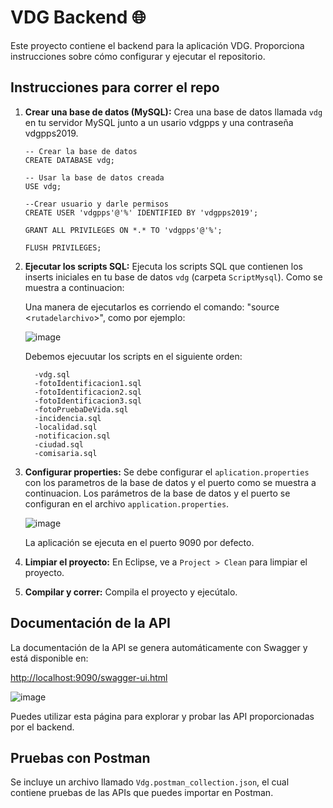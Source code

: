 # VDG Backend 🌐

Este proyecto contiene el backend para la aplicación VDG. Proporciona instrucciones sobre cómo configurar y ejecutar el repositorio.

## Instrucciones para correr el repo

1. **Crear una base de datos (MySQL):** Crea una base de datos llamada `vdg` en tu servidor MySQL junto a un usario vdgpps y una contraseña vdgpps2019.
   ```
   -- Crear la base de datos
   CREATE DATABASE vdg;
      
   -- Usar la base de datos creada
   USE vdg;

   --Crear usuario y darle permisos
   CREATE USER 'vdgpps'@'%' IDENTIFIED BY 'vdgpps2019';

   GRANT ALL PRIVILEGES ON *.* TO 'vdgpps'@'%';
    
   FLUSH PRIVILEGES;
   ```

3. **Ejecutar los scripts SQL:** Ejecuta los scripts SQL que contienen los inserts iniciales en tu base de datos `vdg` (carpeta `ScriptMysql`). Como se muestra a continuacion:

   Una manera de ejecutarlos es corriendo el comando: "source <`rutadelarchivo`>", como por ejemplo:

   ![image](https://github.com/Nicolas2k19/PP2Backend/assets/86579814/72a6ed9f-2881-4863-86eb-6d4710ae9a4c)

   Debemos ejecuutar los scripts en el siguiente orden:
   
         -vdg.sql
         -fotoIdentificacion1.sql
         -fotoIdentificacion2.sql
         -fotoIdentificacion3.sql
         -fotoPruebaDeVida.sql
         -incidencia.sql
         -localidad.sql
         -notificacion.sql
         -ciudad.sql
         -comisaria.sql

5. **Configurar properties:** Se debe configurar el `aplication.properties` con los parametros de la base de datos y el puerto como se muestra a continuacion.
   Los parámetros de la base de datos y el puerto se configuran en el archivo `application.properties`.

   ![image](https://github.com/Nicolas2k19/PP2Backend/assets/86579814/ec539424-c248-4ac3-ae84-f9393bab5acb)
   
   La aplicación se ejecuta en el puerto 9090 por defecto.
   
6. **Limpiar el proyecto:** En Eclipse, ve a `Project > Clean` para limpiar el proyecto.

7. **Compilar y correr:** Compila el proyecto y ejecútalo.

## Documentación de la API

La documentación de la API se genera automáticamente con Swagger y está disponible en:

[http://localhost:9090/swagger-ui.html](http://localhost:9090/swagger-ui.html)

![image](https://github.com/Nicolas2k19/PP2Backend/assets/86579814/e105e139-640a-4384-bebd-e8ad43be27c4)


Puedes utilizar esta página para explorar y probar las API proporcionadas por el backend.

## Pruebas con Postman

Se incluye un archivo llamado `Vdg.postman_collection.json`, el cual contiene pruebas de las APIs que puedes importar en Postman.

